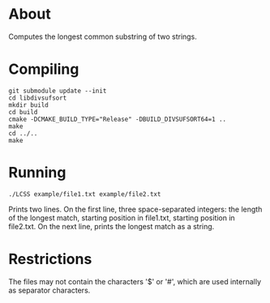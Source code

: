 # About

Computes the longest common substring of two strings.

# Compiling

```
git submodule update --init
cd libdivsufsort
mkdir build
cd build
cmake -DCMAKE_BUILD_TYPE="Release" -DBUILD_DIVSUFSORT64=1 ..
make
cd ../..
make
```

# Running

```
./LCSS example/file1.txt example/file2.txt
```

Prints two lines. On the first line, three space-separated integers: the length of the longest match, starting position in file1.txt, starting position in file2.txt. On the next line, prints the longest match as a string.

# Restrictions

The files may not contain the characters '$' or '#', which are used internally as separator characters.